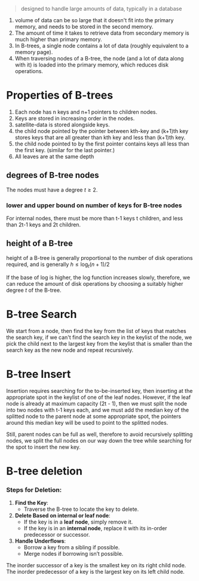 > designed to handle large amounts of data, typically in a database

1. volume of data can be so large that it doesn't fit into the primary memory, and needs to be stored in the second memory.
2. The amount of time it takes to retrieve data from secondary memory is much higher than primary memory.
3. In B-trees, a single node contains a lot of data (roughly equivalent to a memory page).
4. When traversing nodes of a B-tree, the node (and a lot of data along with it) is loaded into the primary memory, which reduces disk operations.
# Properties of B-trees
1. Each node has n keys and n+1 pointers to children nodes.
2. Keys are stored in increasing order in the nodes.
3. satellite-data is stored alongside keys.
4. the child node pointed by the pointer between kth-key and (k+1)th key stores keys that are all greater than kth key and less than (k+1)th key.
5. the child node pointed to by the first pointer contains keys all less than the first key. (similar for the last pointer.)
6. All leaves are at the same depth
## degrees of B-tree nodes
The nodes must have a degree $t \geq 2$.
### lower and upper bound on number of keys for B-tree nodes
For internal nodes, there must be more than t-1 keys t children, and less than 2t-1 keys and 2t children.
## height of a B-tree
height of a B-tree is generally proportional to the number of disk operations required, and is generally $h \leq \log_t{(n+1)/2}$

If the base of log is higher, the log function increases slowly, therefore, we can reduce the amount of disk operations by choosing a suitably higher degree $t$ of the B-tree.
# B-tree Search
We start from a node, then find the key from the list of keys that matches the search key, if we can't find the search key in the keylist of the node, we pick the child next to the largest key from the keylist that is smaller than the search key as the new node and repeat recursively.
# B-tree Insert
Insertion requires searching for the to-be-inserted key, then inserting at the appropriate spot in the keylist of one of the leaf nodes. However, if the leaf node is already at maximum capacity (2t - 1), then we must split the node into two nodes with t-1 keys each, and we must add the median key of the splitted node to the parent node at some appropriate spot, the pointers around this median key will be used to point to the splitted nodes.

Still, parent nodes can be full as well, therefore to avoid recursively splitting nodes, we split the full nodes on our way down the tree while searching for the spot to insert the new key.
# B-tree deletion
### Steps for Deletion:
1. **Find the Key**:
    - Traverse the B-tree to locate the key to delete.
2. **Delete Based on internal or leaf node**:
    - If the key is in a **leaf node**, simply remove it.
    - If the key is in an **internal node**, replace it with its in-order predecessor or successor.
3. **Handle Underflows**:
    - Borrow a key from a sibling if possible.
    - Merge nodes if borrowing isn’t possible.

The inorder successor of a key is the smallest key on its right child node.
The inorder predecessor of a key is the largest key on its left child node.